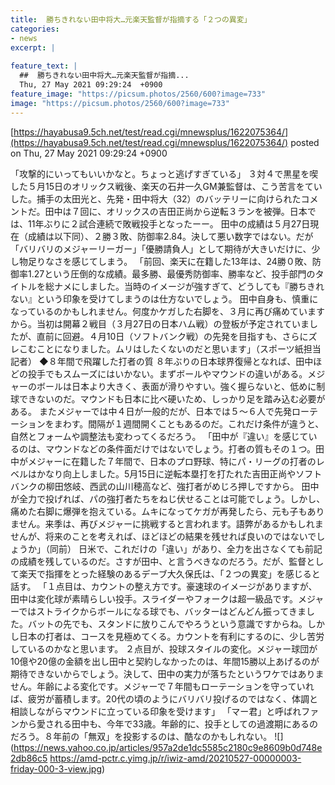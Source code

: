 ```yaml
---
title:  勝ちきれない田中将大…元楽天監督が指摘する「２つの異変」  
categories:
- news
excerpt: |
  
feature_text: |
  ##  勝ちきれない田中将大…元楽天監督が指摘...
  Thu, 27 May 2021 09:29:24  +0900
feature_image: "https://picsum.photos/2560/600?image=733"
image: "https://picsum.photos/2560/600?image=733"
---
```


[https://hayabusa9.5ch.net/test/read.cgi/mnewsplus/1622075364/](https://hayabusa9.5ch.net/test/read.cgi/mnewsplus/1622075364/)
posted on Thu, 27 May 2021 09:29:24  +0900

<!--more-->

「攻撃的にいってもいいかなと。ちょっと逃げすぎている」 ３対４で黒星を喫した５月15日のオリックス戦後、楽天の石井一久GM兼監督は、こう苦言をていした。捕手の太田光と、先発・田中将大（32）のバッテリーに向けられたコメントだ。田中は７回に、オリックスの吉田正尚から逆転３ランを被弾。日本では、11年ぶりに２試合連続で敗戦投手となったーー。 田中の成績は５月27日現在（成績は以下同）、２勝３敗、防御率2.84。決して悪い数字ではない。だが「バリバリのメジャーリーガー」「優勝請負人」として期待が大きいだけに、少し物足りなさを感じてしまう。 「前回、楽天に在籍した13年は、24勝０敗、防御率1.27という圧倒的な成績。最多勝、最優秀防御率、勝率など、投手部門のタイトルを総ナメにしました。当時のイメージが強すぎて、どうしても『勝ちきれない』という印象を受けてしまうのは仕方ないでしょう。 田中自身も、慎重になっているのかもしれません。何度かケガした右脚を、３月に再び痛めていますから。当初は開幕２戦目（３月27日の日本ハム戦）の登板が予定されていましたが、直前に回避。４月10日（ソフトバンク戦）の先発を目指すも、さらにズレこむことになりました。ムリはしたくないのだと思います」（スポーツ紙担当記者） ◆８年間で飛躍した打者の質 ８年ぶりの日本球界復帰となれば、田中ほどの投手でもスムーズにはいかない。まずボールやマウンドの違いがある。メジャーのボールは日本より大きく、表面が滑りやすい。強く握らないと、低めに制球できないのだ。マウンドも日本に比べ硬いため、しっかり足を踏み込む必要がある。 またメジャーでは中４日が一般的だが、日本では５〜６人で先発ローテーションをまわす。間隔が１週間開くこともあるのだ。これだけ条件が違うと、自然とフォームや調整法も変わってくるだろう。 「田中が『違い』を感じているのは、マウンドなどの条件面だけではないでしょう。打者の質もその１つ。田中がメジャーに在籍した７年間で、日本のプロ野球、特にパ・リーグの打者のレベルはかなり向上しました。5月15日に逆転本塁打を打たれた吉田正尚やソフトバンクの柳田悠岐、西武の山川穂高など、強打者がめじろ押しですから。 田中が全力で投げれば、パの強打者たちをねじ伏せることは可能でしょう。しかし、痛めた右脚に爆弾を抱えている。ムキになってケガが再発したら、元も子もありません。来季は、再びメジャーに挑戦すると言われます。語弊があるかもしれませんが、将来のことを考えれば、ほどほどの結果を残せれば良いのではないでしょうか」（同前） 日米で、これだけの「違い」があり、全力を出さなくても前記の成績を残しているのだ。さすが田中、と言うべきなのだろう。だが、監督として楽天で指揮をとった経験のあるデーブ大久保氏は、「２つの異変」を感じると話す。 「１点目は、カウントの整え方です。豪速球のイメージがありますが、田中は変化球が素晴らしい投手。スライダーやフォークは超一級品です。メジャーではストライクからボールになる球でも、バッターはどんどん振ってきました。バットの先でも、スタンドに放りこんでやろうという意識ですからね。しかし日本の打者は、コースを見極めてくる。カウントを有利にするのに、少し苦労しているのかなと思います。 ２点目が、投球スタイルの変化。メジャー球団が10億や20億の金額を出し田中と契約しなかったのは、年間15勝以上あげるのが期待できないからでしょう。決して、田中の実力が落ちたというワケではありません。年齢による変化です。メジャーで７年間もローテーションを守っていれば、疲労が蓄積します。20代の頃のようにバリバリ投げるのではなく、体調と相談しながらマウンドに立っている印象を受けます」 「マー君」と呼ばれファンから愛される田中も、今年で33歳。年齢的に、投手としての過渡期にあるのだろう。８年前の「無双」を投影するのは、酷なのかもしれない。 ![](https://news.yahoo.co.jp/articles/957a2de1dc5585c2180c9e8609b0d748e2db86c5 https://amd-pctr.c.yimg.jp/r/iwiz-amd/20210527-00000003-friday-000-3-view.jpg)
